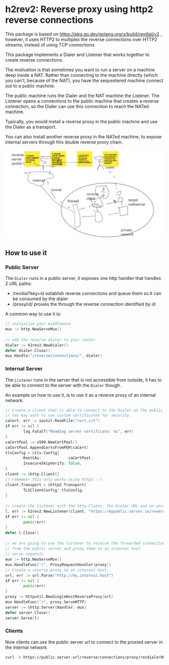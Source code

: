 # h2rev2: Reverse proxy using http2 reverse connections

This package is based on https://pkg.go.dev/golang.org/x/build/revdial/v2 , however,
it uses HTTP2 to multiplex the reverse connections over HTTP2 streams, instead of using TCP connections.

This package implements a Dialer and Listener that works together to create reverse connections.

The motivation is that sometimes you want to run a server on a machine deep inside a NAT. 
Rather than connecting to the machine directly (which you can't, because of the NAT),
you have the sequestered machine connect out to a public machine.

The public machine runs the Dialer and the NAT machine the Listener.
The Listener opens a connections to the public machine that creates a reverse connection, so
the Dialer can use this connection to reach the NATed machine.

Typically, you would install a reverse proxy in the public machine and use the Dialer as a transport.

You can also install another reverse proxy in the NATed machine, to expose internal servers through this double reverse proxy chain.

![diagram](./diagram.png)

## How to use it


### Public Server

The `Dialer` runs in a public server, it exposes one http handler that handles 2 URL paths:

- <base url>/revdial?key=id establish reverse connections and queue them so it can be consumed by the dialer
- <base url>/proxy/id/<path> proxies the <path> through the reverse connection identified by id

A common way to use it is:

```go
// initialize your middleware
mux := http.NewServeMux()

// add the reverse dialer to your router
dialer := h2rev2.NewDialer()
defer dialer.Close()
mux.Handle("/reverse/connections/", dialer)
```

### Internal Server

The `Listener` runs in the server that is not accessible from outside, it has to be able to connect to the server with the `Dialer` though.

An example on how to use it, is to use it as a reverse proxy of an internal network:

```go
// Create a client that is able to connect to the Dialer on the public server.
// You may want to use custom certificates for security.
caCert, err := ioutil.ReadFile("cert.crt")
if err != nil {
        log.Fatalf("Reading server certificate: %s", err)
}
caCertPool := x509.NewCertPool()
caCertPool.AppendCertsFromPEM(caCert)
tlsConfig = &tls.Config{
        RootCAs:            caCertPool,
        InsecureSkipVerify: false,
}
client := &http.Client{}
// remember this only works using http2 :-)
client.Transport = &http2.Transport{
        TLSClientConfig: tlsConfig,
}

// create the listener with the http.Client, the Dialer URL and an unique identifier for the Listener
l, err := h2rev2.NewListener(client, "https://mypublic.server.io/reverse/connections/", "revdialer0001")
if err != nil {
        panic(err)
}
defer l.Close()

// we are going to use the listener to receive the forwarded connections
// from the public server and proxy them to an internal host
// serve requests
mux := http.NewServeMux()
mux.HandleFunc("/", ProxyRequestHandler(proxy))
// Create a reverse proxy to an internal host
url, err := url.Parse("http://my.internal.host")
if err != nil {
        panic(err)
}
proxy := httputil.NewSingleHostReverseProxy(url)
mux.HandleFunc("/", proxy.ServeHTTP)
server := &http.Server{Handler: mux}
defer server.Close()
server.Serve(l)
```

### Clients
        
Now clients can use the public server url to connect to the proxied server in the internal network

```sh
curl -k https://public.server.url/reverse/connections/proxy/revdialer0001/internal/path
```
